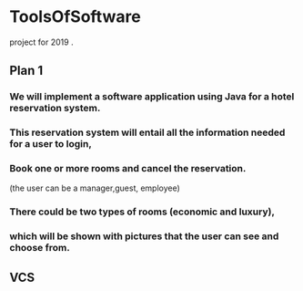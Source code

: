 # ToolsOfSoftware
project for 2019 .
## Plan 1
### We will implement a software application using Java for a hotel reservation system.
### This reservation system will entail all the information needed for a user to login, 
### Book one or more rooms and cancel the reservation.
(the user can be a manager,guest, employee)
### There could be two types of rooms (economic and luxury), 
### which will be shown with pictures that the user can see and choose from.
## VCS
